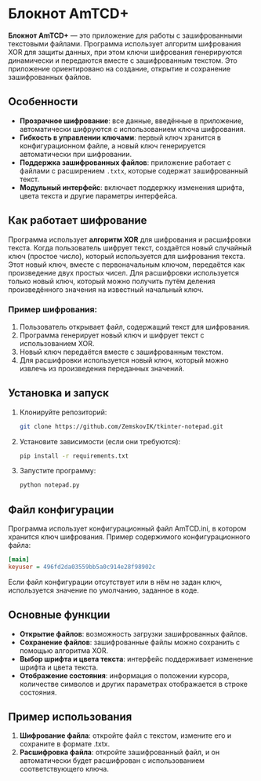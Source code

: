 # Блокнот AmTCD+

**Блокнот AmTCD+** — это приложение для работы с зашифрованными текстовыми файлами. Программа использует алгоритм шифрования XOR для защиты данных, при этом ключи шифрования генерируются динамически и передаются вместе с зашифрованным текстом. Это приложение ориентировано на создание, открытие и сохранение зашифрованных файлов.

## Особенности

- **Прозрачное шифрование**: все данные, введённые в приложение, автоматически шифруются с использованием ключа шифрования.
- **Гибкость в управлении ключами**: первый ключ хранится в конфигурационном файле, а новый ключ генерируется автоматически при шифровании.
- **Поддержка зашифрованных файлов**: приложение работает с файлами с расширением `.txtx`, которые содержат зашифрованный текст.
- **Модульный интерфейс**: включает поддержку изменения шрифта, цвета текста и другие параметры интерфейса.

## Как работает шифрование

Программа использует **алгоритм XOR** для шифрования и расшифровки текста. Когда пользователь шифрует текст, создаётся новый случайный ключ (простое число), который используется для шифрования текста. Этот новый ключ, вместе с первоначальным ключом, передаётся как произведение двух простых чисел. Для расшифровки используется только новый ключ, который можно получить путём деления произведённого значения на известный начальный ключ.

### Пример шифрования:

1. Пользователь открывает файл, содержащий текст для шифрования.
2. Программа генерирует новый ключ и шифрует текст с использованием XOR.
3. Новый ключ передаётся вместе с зашифрованным текстом.
4. Для расшифровки используется новый ключ, который можно извлечь из произведения переданных значений.

## Установка и запуск

1. Клонируйте репозиторий:
   ```bash
   git clone https://github.com/ZemskovIK/tkinter-notepad.git
2. Установите зависимости (если они требуются):
   ```bash
   pip install -r requirements.txt
3. Запустите программу:
   ```bash
   python notepad.py
   
## Файл конфигурации
Программа использует конфигурационный файл AmTCD.ini, в котором хранится ключ шифрования.
Пример содержимого конфигурационного файла:
```ini
[main]
keyuser = 496fd2da03559bb5a0c914e28f98902c
```
Если файл конфигурации отсутствует или в нём не задан ключ, используется значение по умолчанию, заданное в коде.

## Основные функции
- **Открытие файлов**: возможность загрузки зашифрованных файлов.
- **Сохранение файлов**: зашифрованные файлы можно сохранить с помощью алгоритма XOR.
- **Выбор шрифта и цвета текста**: интерфейс поддерживает изменение шрифта и цвета текста.
- **Отображение состояния**: информация о положении курсора, количестве символов и других параметрах отображается в строке состояния.

## Пример использования
1. **Шифрование файла**: откройте файл с текстом, измените его и сохраните в формате .txtx.
2. **Расшифровка файла**: откройте зашифрованный файл, и он автоматически будет расшифрован с использованием соответствующего ключа.
